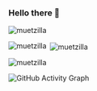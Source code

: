 ### Hello there 👋

<!--
**Muetzilla/Muetzilla** is a ✨ _special_ ✨ repository because its `README.md` (this file) appears on your GitHub profile.

Here are some ideas to get you started:

- 🔭 I’m currently working on ...
- 🌱 I’m currently learning  ...
- 👯 I’m looking to collaborate on ...
- 🤔 I’m looking for help with ...
- 💬 Ask me about ...
- 📫 How to reach me: ... ......................
- 😄 Pronouns: ...
- ⚡ Fun fact: ...
-->
<p align="left"> <img src="https://komarev.com/ghpvc/?username=muetzilla&label=Profile%20views&color=0e75b6&style=flat" alt="muetzilla" /> </p>
<p><img align="left" src="https://github-readme-stats.vercel.app/api/top-langs?username=muetzilla&show_icons=true&locale=en&layout=compact" alt="muetzilla" /></p>
<p>&nbsp;<img align="center" src="https://github-readme-stats.vercel.app/api?username=muetzilla&show_icons=true&locale=en" alt="muetzilla" /></p>

<p><img align="center" src="https://github-readme-streak-stats.herokuapp.com/?user=muetzilla&" alt="muetzilla" /></p>

![GitHub Activity Graph](https://activity-graph.herokuapp.com/graph?username=muetzilla)
<!--stackedit_data:
eyJoaXN0b3J5IjpbLTEwOTY3NDAwMTIsNjI2MTI4OTE2LC0yMD
AzOTQ4NjM4LC0xNTc3ODc4NTYsNjI2MTI4OTE2XX0=
-->